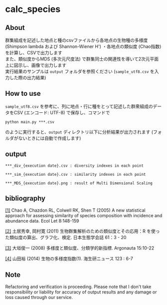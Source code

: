 # calc_species  

## About  
群集組成を記述した地点と種のcsvファイルから各地点の生物種の多様度 (Shimpson lambda および Shannon-Wiener H') ・各地点の類似度 (Chao指数) を計算し、CSVで出力します  
また、類似度からMDS (多次元尺度法) で群集同士の関連性を導いて2次元平面上に図示し、画像で出力します  
実行結果のサンプルは `output` フォルダを参照ください (`sample_utf8.csv` を入力した際の出力結果)

## How to use
`sample_utf8.csv` を参考に、列に地点・行に種をとって記述した群衆組成のデータをCSV (エンコード: UTF-8) で保存し、コマンドで

```
python main.py ***.csv
```

のように実行すると、`output` ディレクトリ以下に分析結果が出力されます (フォルダがないときには自動で作成します)

## output

```
***_div_{execution date}.csv : diversity indexes in each point

***_sim_{execution date}.csv : similarity indexes in each point

***_MDS_{execution date}.png : result of Multi Dimensional Scaling
```

## bibliography

[[1]](https://onlinelibrary.wiley.com/doi/pdf/10.1111/j.1461-0248.2004.00707.x) Chao A, Chazdon RL, Colwell RK, Shen T (2005) A new statistical approach for assessing similarity of species composition with incidence and abundance data. Ecol Let 8:148-159

[[2]](https://www.jstage.jst.go.jp/article/seitai/61/1/61_KJ00007176266/\_pdf/-char/ja) 土居秀幸, 岡村寛 (2011) 生物群集解析のための類似度とその応用：R を使った類似度の算出、グラフ化、検定. 日本生態学会誌 61：3 - 20

[[3]](http://www.mus-nh.city.osaka.jp/iso/argo/nl15/nl15-10-22.pdf) 大垣俊一 (2008) 多様度と類似度、分類学的新指標. Argonauta 15:10-22

[[4]](http://www.kaiseiken.or.jp/study/lib/news123kaisetu.pdf) 山田裕 (2014) 生物の多様度指数(1). 海生研ニュース 123 : 6-7  

## Note  
Refactoring and verification is proceeding.
Please note that I don't take responsibility or liability for accuracy of output results and any damage or loss caused through our service.
